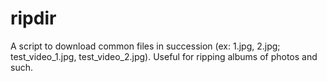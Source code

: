 ripdir
======

A script to download common files in succession (ex: 1.jpg, 2.jpg; test_video_1.jpg, test_video_2.jpg). Useful for ripping albums of photos and such.
